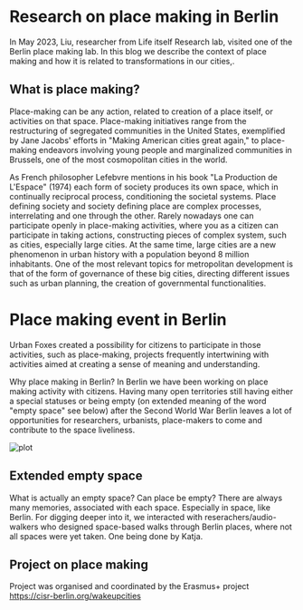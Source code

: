 # Research on place making in Berlin
In May 2023, Liu, researcher from Life itself Research lab, visited one of the Berlin place making lab. 
In this blog we describe the context of place making and how it is related to transformations in our cities,.

## What is place making?
Place-making can be any action, related to creation of a place itself, or activities on that space.
Place-making initiatives range from the restructuring of segregated communities in the United States, exemplified by Jane Jacobs' efforts in "Making American cities great again," to place-making endeavors involving young people and marginalized communities in Brussels, one of the most cosmopolitan cities in the world. 


As French philosopher Lefebvre mentions in his book "La Production de L'Espace" (1974) each form of society 
produces its own space, which in continually reciprocal process, conditioning the societal systems.
Place defining society and society defining place are complex processes, interrelating and one through the other. 
Rarely nowadays one can participate openly in place-making activities, where you as a citizen can participate in taking actions, constructing pieces of complex system, such as cities, especially large cities.
At the same time, large cities are a new phenomenon in urban history 
with a population beyond 8 million inhabitants. 
One of the most relevant topics for metropolitan development is that of the form of governance of these big cities, directing different issues such as urban planning, the creation of governmental functionalities. 

# Place making event in Berlin
Urban Foxes created a possibility for citizens to participate in those activities, such as place-making, projects frequently intertwining with activities aimed at creating a sense of meaning and understanding.

Why place making in Berlin?
In Berlin we have been working on place making activity with citizens.
Having many open territories still having either a special statuses or being empty (on extended meaning of the word "empty space" see below) 
after the Second World War Berlin leaves a lot of opportunities for researchers, urbanists, place-makers to come and contribute to the space liveliness. 



![plot]([https://github.com/cityinteractionlab/participatory_approaches/blob/main/figures/co-production%20workshops.PNG](https://github.com/Liyubov/community/blob/master/research/figures/place%20making.PNG))


## Extended empty space 

What is actually an empty space? Can place be empty? There are always many memories, associated with each space. Especially in space, like Berlin. 
For digging deeper into it, we interacted with reserachers/audio-walkers who designed space-based walks through Berlin places, where not all spaces were yet taken. 
One being done by Katja.

## Project on place making 

Project was organised and coordinated by the Erasmus+ project https://cisr-berlin.org/wakeupcities 

